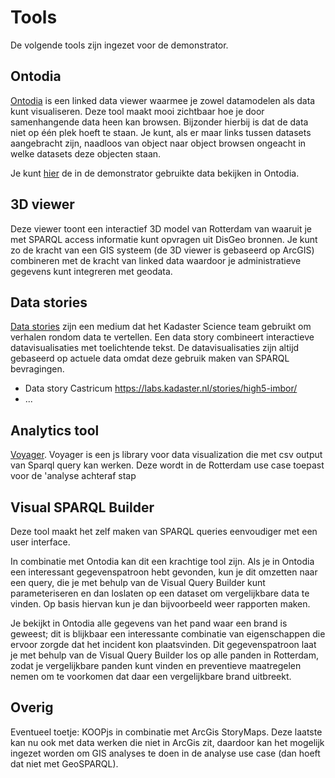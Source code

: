 # Tools
De volgende tools zijn ingezet voor de demonstrator.

## Ontodia
[Ontodia](http://ontodia.org) is een linked data viewer waarmee je zowel datamodelen als data kunt visualiseren. Deze tool maakt mooi zichtbaar hoe je door samenhangende data heen kan browsen. Bijzonder hierbij is dat de data niet op één plek hoeft te staan. Je kunt, als er maar links tussen datasets aangebracht zijn, naadloos van object naar object browsen ongeacht in welke datasets deze objecten staan. 

Je kunt [hier](https://labs.kadaster.nl/demonstrators/graph-browser/) de in de demonstrator gebruikte data bekijken in Ontodia. 

## 3D viewer

Deze viewer toont een interactief 3D model van Rotterdam van waaruit je met SPARQL access informatie kunt opvragen uit DisGeo bronnen. Je kunt zo de kracht van een GIS systeem (de 3D viewer is gebaseerd op ArcGIS) combineren met de kracht van linked data waardoor je administratieve gegevens kunt integreren met geodata.  

## Data stories
[Data stories](https://labs.kadaster.nl/stories/) zijn een medium dat het Kadaster Science team gebruikt om verhalen rondom data te vertellen. Een data story combineert interactieve datavisualisaties met toelichtende tekst. De datavisualisaties zijn altijd gebaseerd op actuele data omdat deze gebruik maken van SPARQL bevragingen. 

- Data story Castricum https://labs.kadaster.nl/stories/high5-imbor/
- ...

## Analytics tool
[Voyager](http://vega.github.io/voyager/). Voyager is een js library voor data visualization die met csv output van Sparql query kan werken. Deze wordt in de Rotterdam use case toepast voor de 'analyse achteraf stap

## Visual SPARQL Builder
Deze tool maakt het zelf maken van SPARQL queries eenvoudiger met een user interface. 

In combinatie met Ontodia kan dit een krachtige tool zijn. Als je in Ontodia een interessant gegevenspatroon hebt gevonden, kun je dit omzetten naar een query, die je met behulp van de Visual Query Builder kunt parameteriseren en dan loslaten op een dataset om vergelijkbare data te vinden. Op basis hiervan kun je dan bijvoorbeeld weer rapporten maken. 

<aside class="voorbeeld">Je bekijkt in Ontodia alle gegevens van het pand waar een brand is geweest; dit is blijkbaar een interessante combinatie van eigenschappen die ervoor zorgde dat het incident kon plaatsvinden. Dit gegevenspatroon laat je met behulp van de Visual Query Builder los op alle panden in Rotterdam, zodat je vergelijkbare panden kunt vinden en preventieve maatregelen nemen om te voorkomen dat daar een vergelijkbare brand uitbreekt.</aside>

## Overig 
Eventueel toetje: KOOPjs in combinatie met ArcGis StoryMaps. Deze laatste kan nu ook met data werken die niet in ArcGis zit, daardoor kan het mogelijk ingezet worden om GIS analyses te doen in de analyse use case (dan hoeft dat niet met GeoSPARQL). 
